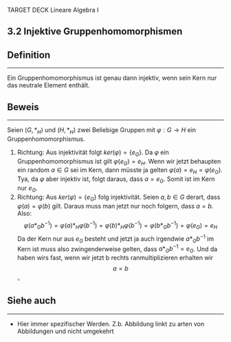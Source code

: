 TARGET DECK
Lineare Algebra I

3.2 Injektive Gruppenhomomorphismen
--
## Definition
***
Ein Gruppenhomomorphismus ist genau dann injektiv, wenn sein Kern nur das neutrale Element enthält.
## Beweis
***
Seien $(G,*_H)$ und $(H,*_H)$ zwei Beliebige Gruppen mit $\varphi: G \rightarrow H$ ein Gruppenhomomorphismus. 
1. Richtung: Aus injektivität folgt $ker(\varphi)= \{e_G\}$.
Da $\varphi$ ein Gruppenhomomorphismus ist gilt $\varphi(e_G)=e_H$. Wenn wir jetzt behaupten ein random $a\in G$ sei im Kern, dann müsste ja gelten $\varphi(a)=e_H=\varphi(e_G)$. Tya, da $\varphi$ aber injektiv ist, folgt daraus, dass $a=e_G$. Somit ist im Kern nur $e_G$.
2. Richtung: Aus $ker(\varphi)= \{e_G\}$ folg injektivität.
Seien $a,b \in G$ derart, dass $\varphi(a)=\varphi(b)$ gilt. Daraus muss man jetzt nur noch folgern, dass $a=b$.
Also:
$$\varphi(a*_Gb^{-1}) = \varphi(a)*_H\varphi(b^{-1})=\varphi(b)*_H\varphi(b^{-1})=\varphi(b*_Gb^{-1}) = \varphi(e_G) = e_H$$
Da der Kern nur aus $e_G$ besteht und jetzt ja auch irgendwie $a*_Gb^{-1}$ im Kern ist muss also zwingenderweise gelten, dass
$a*_Gb^{-1}=e_G$. Und da haben wirs fast, wenn wir jetzt b rechts ranmultiplizieren erhalten wir
$$a = b$$
$\square$
## Siehe auch
***
* Hier immer spezifischer Werden. Z.b. Abbildung linkt zu arten von Abbildungen und nicht umgekehrt
<!--ID: 1709141180850-->
